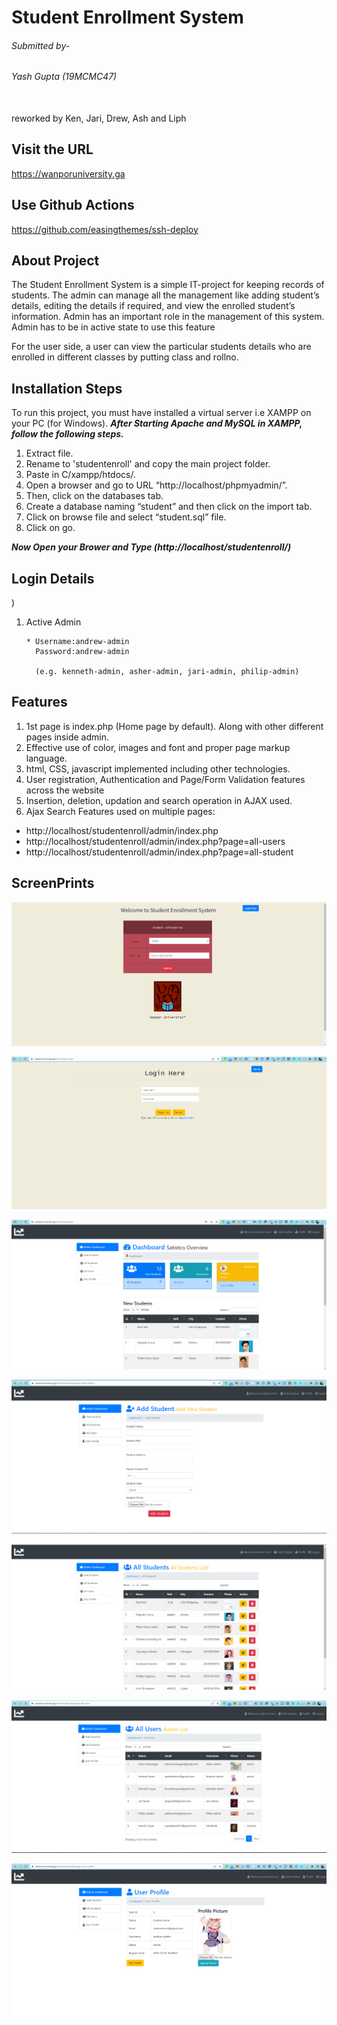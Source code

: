 #  Student Enrollment System
###### Submitted by-
###### Yash Gupta (19MCMC47)
<br>
reworked by Ken, Jari, Drew, Ash and Liph

## Visit the URL
https://wanporuniversity.ga
## Use Github Actions
https://github.com/easingthemes/ssh-deploy


## About Project 
The Student Enrollment System is a simple IT-project for keeping records of students. The admin can manage all the management like adding student’s details, editing the details if required, and view the enrolled student’s information. Admin has an important role in the management of this system. Admin has to be in active state to use this feature

For the user side, a user can view the particular students details who are enrolled in different classes by putting class and rollno.

## Installation Steps
To run this project, you must have installed a virtual server i.e XAMPP on your PC (for Windows). 
***After Starting Apache and MySQL in XAMPP, follow the following steps.***

1. Extract file.
2. Rename to 'studentenroll' and copy the main project folder.
3. Paste in C/xampp/htdocs/.
4. Open a browser and go to URL “http://localhost/phpmyadmin/”.
5. Then, click on the databases tab.
6. Create a database naming “student” and then click on the import tab.
7. Click on browse file and select “student.sql” file.
8. Click on go.

***Now Open your Brower and Type (http://localhost/studentenroll/)***

## Login Details
)
1. Active Admin  

       * Username:andrew-admin
         Password:andrew-admin

         (e.g. kenneth-admin, asher-admin, jari-admin, philip-admin)


## Features
1. 1st page is index.php (Home page by default). Along with other different pages inside admin.
2. Effective use of color, images and font and proper page markup language.
3. html, CSS, javascript implemented including other technologies.
4. User registration, Authentication and Page/Form Validation features across the website
5. Insertion, deletion, updation and search operation in AJAX used.
6. Ajax Search Features used on multiple pages:         
* http://localhost/studentenroll/admin/index.php
* http://localhost/studentenroll/admin/index.php?page=all-users
* http://localhost/studentenroll/admin/index.php?page=all-student
 

## ScreenPrints
![](screenprints/1.png)

![](screenprints/2.png)

![](screenprints/3.png)

![](screenprints/4.png)

![](screenprints/5.png)

![](screenprints/6.png)

![](screenprints/7.png)